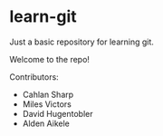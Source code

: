 learn-git
=========

Just a basic repository for learning git.

Welcome to the repo!

Contributors:
* Cahlan Sharp
* Miles Victors
* David Hugentobler
* Alden Aikele